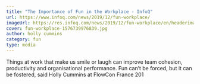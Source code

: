 ```yaml
---
title: "The Importance of Fun in the Workplace - InfoQ"
url: https://www.infoq.com/news/2019/12/fun-workplace/
imageUrl: https://res.infoq.com/news/2019/12/fun-workplace/en/headerimage/fun-workplace-1576739976839.jpg
cover: fun-workplace-1576739976839.jpg
author: holly cummins
category: fun
type: media
---
```


Things at work that make us smile or laugh can improve team cohesion, productivity and organisational performance. Fun can’t be forced, but it can be fostered, said Holly Cummins at FlowCon France 201
